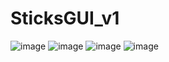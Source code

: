 # SticksGUI_v1
![image](https://user-images.githubusercontent.com/77209692/193922433-3ba0bbf2-af22-4f03-b25d-47699859a600.png)
![image](https://user-images.githubusercontent.com/77209692/193923422-bd04f75e-689d-42c0-973f-26394ff0e914.png)
![image](https://user-images.githubusercontent.com/77209692/193923203-96d02f43-fbbd-4e1d-ae21-c06692e59b8e.png)
![image](https://user-images.githubusercontent.com/77209692/193923854-b6559772-ef2c-4f65-99e6-265d352563a8.png)

